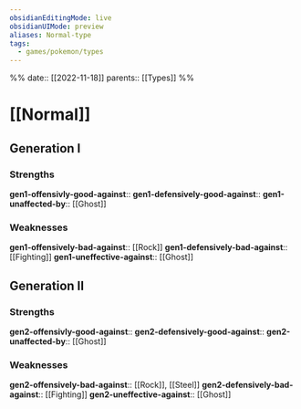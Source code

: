 ```yaml
---
obsidianEditingMode: live
obsidianUIMode: preview
aliases: Normal-type
tags:
  - games/pokemon/types
---
```

%%
date:: [[2022-11-18]]
parents:: [[Types]]
%%

# [[Normal]]

## Generation I

### Strengths

**gen1-offensivly-good-against**::
**gen1-defensively-good-against**:: 
**gen1-unaffected-by**:: [[Ghost]]

### Weaknesses

**gen1-offensively-bad-against**:: [[Rock]]
**gen1-defensively-bad-against**:: [[Fighting]]
**gen1-uneffective-against**:: [[Ghost]]

## Generation II

### Strengths

**gen2-offensivly-good-against**::
**gen2-defensively-good-against**:: 
**gen2-unaffected-by**:: [[Ghost]]

### Weaknesses

**gen2-offensively-bad-against**:: [[Rock]], [[Steel]]
**gen2-defensively-bad-against**:: [[Fighting]]
**gen2-uneffective-against**:: [[Ghost]]
